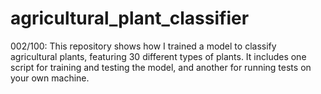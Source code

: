 # agricultural_plant_classifier
002/100: This repository shows how I trained a model to classify agricultural plants, featuring 30 different types of plants. It includes one script for training and testing the model, and another for running tests on your own machine.

